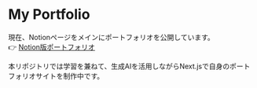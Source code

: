 # My Portfolio

現在、Notionページをメインにポートフォリオを公開しています。  
👉 [Notion版ポートフォリオ](https://ko-page.notion.site/ichida-ko-portfolio)

本リポジトリでは学習を兼ねて、生成AIを活用しながらNext.jsで自身のポートフォリオサイトを制作中です。
